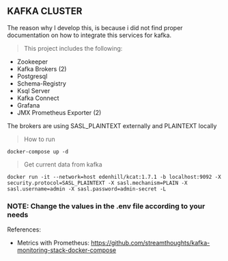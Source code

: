 ## KAFKA CLUSTER

The reason why I develop this, is because i did not find proper documentation on how to integrate this services for kafka. <br>

> This project includes the following:
* Zookeeper
* Kafka Brokers (2)
* Postgresql
* Schema-Registry
* Ksql Server
* Kafka Connect
* Grafana
* JMX Prometheus Exporter (2)

The brokers are using SASL_PLAINTEXT externally and PLAINTEXT locally

> How to run
``` shell
docker-compose up -d
```

> Get current data from kafka

``` shell
docker run -it --network=host edenhill/kcat:1.7.1 -b localhost:9092 -X security.protocol=SASL_PLAINTEXT -X sasl.mechanism=PLAIN -X sasl.username=admin -X sasl.password=admin-secret -L
```

### NOTE: Change the values in the .env file according to your needs

References:
* Metrics with Prometheus: https://github.com/streamthoughts/kafka-monitoring-stack-docker-compose
